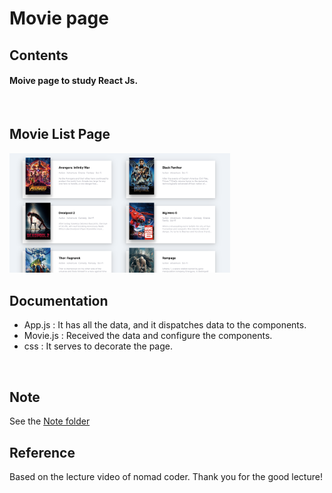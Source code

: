 # Movie page

## Contents
#### Moive page to study React Js.

<br />

## Movie List Page
<img src="./img/movie_page.png" width ="70%">

<br />

## Documentation
- App.js : It has all the data, and it dispatches data to the components.
- Movie.js : Received the data and configure the components.
- css : It serves to decorate the page.

<br />

## Note
See the [Note folder]

## Reference
Based on the lecture video of nomad coder. Thank you for the good lecture!

[Note folder]: <./src/Note>
